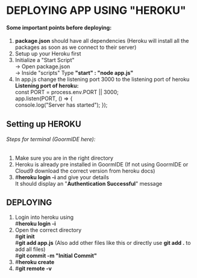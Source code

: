 # DEPLOYING APP USING "HEROKU"

#### Some important points before deploying:    
1.  **package.json** should have all dependencies (Heroku will install all the packages as soon as we connect to their server)     
2.  Setup up your Heroku first    
3.  Initialize a "Start Script"     
   -> Open package.json    
   -> Inside "scripts"  Type **"start" : "node app.js"**        
4. In app.js change the listening port 3000 to the listening port of heroku    
**Listening port of heroku:**    
const PORT = process.env.PORT || 3000;    
app.listen(PORT, () => {    
console.log("Server has started");
 });

## Setting up HEROKU
###### Steps for terminal (GoormIDE here):
1. Make sure you are in the right directory    
2. Heroku is already pre installed in GoormIDE (If not using GoormIDE or Cloud9 download the correct version from heroku docs)    
3. #**heroku login -i**  and give your details    
It should display an "**Authentication Successful**" message 

## DEPLOYING
1. Login into heroku using    
#**heroku login -i**   
2. Open the correct directory    
#**git init**   
#**git add app.js** (Also add other files like this or directly use **git add .** to add all files)    
#**git commit -m "Initial Commit"**    
3. #**heroku create**    
4. #**git remote -v** 
